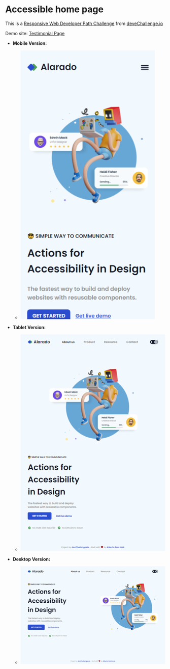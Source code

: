 # Accessible home page

This is a [Responsive Web Developer Path Challenge](https://devchallenges.io/challenge/testimonial-page) from [deveChallenge.io](https://devchallenges.io)

Demo site: [Testimonial Page](https://alberto-rj.github.io/accessible-home-page/index.html)

- **Mobile Version:** 

  - ![Mobile Screenshot](screenshot/screenshot-mobile.png)

- **Tablet Version:** 
  - ![Tablet Screenshot](screenshot/screenshot-tablet.png)

- **Desktop Version:** 
  - ![Desktop Screenshot](screenshot/screenshot-desktop.png)